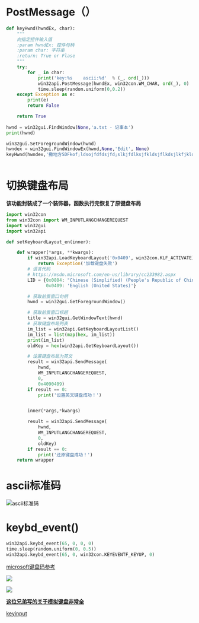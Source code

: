 

# PostMessage（）

```python
def keyHwnd(hwndEx, char):
    """
    向指定控件输入值
    :param hwndEx: 控件句柄
    :param char: 字符串
    :return: True or Flase
    """
    try:
        for _ in char:
            print('key:%s    ascii:%d'  % (_, ord(_)))
            win32api.PostMessage(hwndEx, win32con.WM_CHAR, ord(_), 0)
            time.sleep(random.uniform(0,0.2))
    except Exception as e:
        print(e)
        return False

    return True
    
hwnd = win32gui.FindWindow(None,'a.txt - 记事本')
print(hwnd)

win32gui.SetForegroundWindow(hwnd)
hwndex = win32gui.FindWindowEx(hwnd,None,'Edit', None)
keyHwnd(hwndex,'撒地方SDFkof;ldsojfdfdsjfd;slkjfdlksjfkldsjflkdsjlkfjkldsljkfjdssj')
   
```





# 切换键盘布局

**该功能封装成了一个装饰器，函数执行完恢复了原键盘布局**

```python
import win32con
from win32con import WM_INPUTLANGCHANGEREQUEST
import win32gui
import win32api

def setKeyboardLayout_en(inner):

    def wrapper(*args, **kwargs):
        if win32api.LoadKeyboardLayout('0x0409', win32con.KLF_ACTIVATE) == None:
            return Exception('加载键盘失败')
        # 语言代码
        # https://msdn.microsoft.com/en-us/library/cc233982.aspx
        LID = {0x0804: "Chinese (Simplified) (People's Republic of China)",
               0x0409: 'English (United States)'}

        # 获取前景窗口句柄
        hwnd = win32gui.GetForegroundWindow()

        # 获取前景窗口标题
        title = win32gui.GetWindowText(hwnd)
        # 获取键盘布局列表
        im_list = win32api.GetKeyboardLayoutList()
        im_list = list(map(hex, im_list))
        print(im_list)
        oldKey = hex(win32api.GetKeyboardLayout())

        # 设置键盘布局为英文
        result = win32api.SendMessage(
            hwnd,
            WM_INPUTLANGCHANGEREQUEST,
            0,
            0x4090409)
        if result == 0:
            print('设置英文键盘成功！')


        inner(*args,*kwargs)

        result = win32api.SendMessage(
            hwnd,
            WM_INPUTLANGCHANGEREQUEST,
            0,
            oldKey)
        if result == 0:
            print('还原键盘成功！')
    return wrapper


```



# ascii标准码

![ascii标准码](https://img2018.cnblogs.com/blog/1600965/201906/1600965-20190604095902019-2130233897.png)



# keybd_event()

```python
win32api.keybd_event(65, 0, 0, 0)
time.sleep(random.uniform(0, 0.5))
win32api.keybd_event(65, 0, win32con.KEYEVENTF_KEYUP, 0)
```



[microsoft键盘码参考](https://docs.microsoft.com/zh-cn/windows/desktop/inputdev/virtual-key-codes)



![](https://img-bbs.csdn.net/upload/201407/18/1405648879_285726.jpg)

![](https://img-bbs.csdn.net/upload/201407/18/1405648891_822255.jpg)





[**这位兄弟写的关于模拟键盘非常全**](https://bbs.csdn.net/topics/90509805)

[keyinput](https://docs.microsoft.com/en-us/windows/win32/api/winuser/ns-winuser-keybdinput)